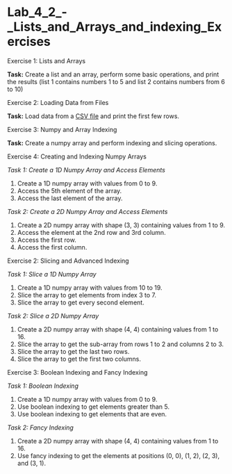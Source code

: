 # Lab_4_2_-_Lists_and_Arrays_and_indexing_Exercises

Exercise 1: Lists and Arrays

__Task:__ Create a list and an array, perform some basic operations, and print the results \(list 1 contains numbers 1 to 5 and list 2 contains numbers from 6 to 10\)

Exercise 2: Loading Data from Files

__Task:__ Load data from a [CSV file](file:///C:\Users\mireilla\OneDrive%20-%20University%20of%20Glasgow\ProgSD2024-2025\sample_data.csv) and print the first few rows\.

Exercise 3: Numpy and Array Indexing

__Task:__ Create a numpy array and perform indexing and slicing operations\.

Exercise 4: Creating and Indexing Numpy Arrays

*Task 1: Create a 1D Numpy Array and Access Elements*

1. Create a 1D numpy array with values from 0 to 9\.
2. Access the 5th element of the array\.
3. Access the last element of the array\.

*Task 2: Create a 2D Numpy Array and Access Elements*

1. Create a 2D numpy array with shape \(3, 3\) containing values from 1 to 9\.
2. Access the element at the 2nd row and 3rd column\.
3. Access the first row\.
4. Access the first column\.

Exercise 2: Slicing and Advanced Indexing

*Task 1: Slice a 1D Numpy Array*

1. Create a 1D numpy array with values from 10 to 19\.
2. Slice the array to get elements from index 3 to 7\.
3. Slice the array to get every second element\.

*Task 2: Slice a 2D Numpy Array*

1. Create a 2D numpy array with shape \(4, 4\) containing values from 1 to 16\.
2. Slice the array to get the sub\-array from rows 1 to 2 and columns 2 to 3\.
3. Slice the array to get the last two rows\.
4. Slice the array to get the first two columns\.

Exercise 3: Boolean Indexing and Fancy Indexing

*Task 1: Boolean Indexing*

1. Create a 1D numpy array with values from 0 to 9\.
2. Use boolean indexing to get elements greater than 5\.
3. Use boolean indexing to get elements that are even\.

*Task 2: Fancy Indexing*

1. Create a 2D numpy array with shape \(4, 4\) containing values from 1 to 16\.
2. Use fancy indexing to get the elements at positions \(0, 0\), \(1, 2\), \(2, 3\), and \(3, 1\)\.

